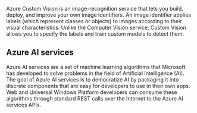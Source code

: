 Azure Custom Vision is an image-recognition service that lets you build, deploy, and improve your own image identifiers. An image identifier applies labels (which represent classes or objects) to images according to their visual characteristics. Unlike the Computer Vision service, Custom Vision allows you to specify the labels and train custom models to detect them.

<a name='ai-services'></a>

## Azure AI services

Azure AI services are a set of machine learning algorithms that Microsoft has developed to solve problems in the field of Artificial Intelligence (AI). The goal of Azure AI services is to democratize AI by packaging it into discrete components that are easy for developers to use in their own apps. Web and Universal Windows Platform developers can consume these algorithms through standard REST calls over the Internet to the Azure AI services APIs.
